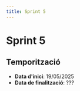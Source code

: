 ```yaml
---
title: Sprint 5
---
```

# Sprint 5
## Temporització
- __Data d'inici__: 19/05/2025
- __Data de finalització__: ???
